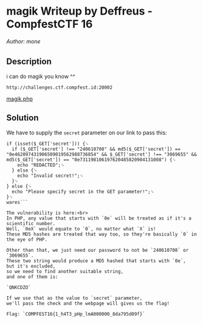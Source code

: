 # magik Writeup by Deffreus - CompfestCTF 16

######  Author: mone

## Description

i can do magik you know ^^

`http://challenges.ctf.compfest.id:20002`

[magik.php](https://ctf.compfest.id/files/58e510b918c269b40373c771efe2987b/magik.php?token=eyJ1c2VyX2lkIjo3MiwidGVhbV9pZCI6MzA3LCJmaWxlX2lkIjozNX0.Zq-ghA.VmShSI6G07fOX5ns4DsIN2AxWUo)

## Solution

We have to supply the `secret` parameter on our link to pass this:

```magik.php
if (isset($_GET['secret'])) {␍
  if ($_GET['secret'] !== "240610708" && md5($_GET['secret']) == "0e462097431906509019562988736854" && $_GET['secret'] !== "3069655" && md5($_GET['secret']) == "0e731198106197620485820904131008") {␍
    echo "REDACTED";␍
  } else {␍
    echo "Invalid secret!";␍
  }␍
} else {␍
  echo "Please specify secret in the GET parameter!";␍
}␍
wares```

The vulnerability is here:<br>
In PHP, any value that starts with `0e` will be treated as if it's a scientific number.
Well, `0eX` would equate to `0`, no matter what `X` is!
These MD5 hashes are treated that way too, so they're basically `0` in the eye of PHP.

Other than that, we just need our password to not be `240610708` or `3069655`.
These two string would produce a MD5 hashed that starts with `0e`,
but it's excluded,
so we need to find another suitable string,
and one of them is:

`QNKCDZO`

If we use that as the value to `secret` parameter,
we'll pass the check and the webpage will gives us the flag!

Flag: `COMPFEST16{1_h4T3_pHp_lmA000000_8da795d09f}`
